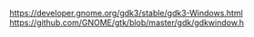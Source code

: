 https://developer.gnome.org/gdk3/stable/gdk3-Windows.html
https://github.com/GNOME/gtk/blob/master/gdk/gdkwindow.h
